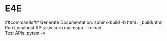 # E4E

##commands##
Generate Documentation: sphinx-build -b html . _build/html
Run Localhost APIs: uvicorn main:app --reload  
Test APIs: pytest -v
